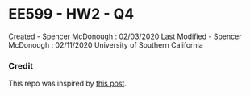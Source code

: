 # EE599 - HW2 - Q4
Created - Spencer McDonough : 02/03/2020
Last Modified - Spencer McDonough : 02/11/2020
University of Southern California

### Credit

This repo was inspired by [this post](https://github.com/ourarash/cpp-template).
